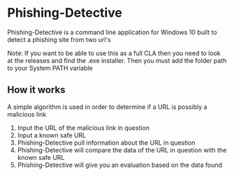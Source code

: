 # Phishing-Detective

Phishing-Detective is a command line application for Windows 10 built to detect a phishing site from two url's

Note: If you want to be able to use this as a full CLA then you need to look at the releases and find the .exe installer. Then you must add the folder path to your System PATH variable

## How it works
A simple algorithm is used in order to determine if a URL is possibly a malicious link
  1. Input the URL of the malicious link in question
  2. Input a known safe URL
  3. Phishing-Detective pull information about the URL in question
  4. Phishing-Detective will compare the data of the URL in question with the known safe URL
  5. Phishing-Detective will give you an evaluation based on the data found
